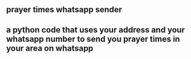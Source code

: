 ## prayer times whatsapp sender
## a python code that uses your address and your whatsapp number to send you prayer times in your area on whatsapp

